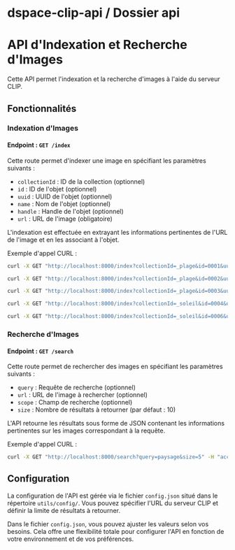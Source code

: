 # dspace-clip-api / Dossier api


# API d'Indexation et Recherche d'Images

Cette API permet l'indexation et la recherche d'images à l'aide du serveur CLIP.

## Fonctionnalités

### Indexation d'Images

#### Endpoint : `GET /index`

Cette route permet d'indexer une image en spécifiant les paramètres suivants :

- `collectionId` : ID de la collection (optionnel)
- `id` : ID de l'objet (optionnel)
- `uuid` : UUID de l'objet (optionnel)
- `name` : Nom de l'objet (optionnel)
- `handle` : Handle de l'objet (optionnel)
- `url` : URL de l'image (obligatoire)

L'indexation est effectuée en extrayant les informations pertinentes de l'URL de l'image et en les associant à l'objet.

Exemple d'appel CURL :

```bash
curl -X GET "http://localhost:8000/index?collectionId=_plage&id=0001&uuid=0001&name=Paysage%20ensoleill%C3%A9%20sur%20la%20plage&url=../utils/img/IMG_0505.jpeg" -H 'accept: application/json'

curl -X GET "http://localhost:8000/index?collectionId=_plage&id=0002&uuid=0002&name=Coquillages%20et%20coquillages%20sur%20le%20sable&url=../utils/img/IMG_0734.jpeg" -H 'accept: application/json'

curl -X GET "http://localhost:8000/index?collectionId=_plage&id=0003&uuid=0003&name=Surf%20sous%20les%20vagues%20de%20l%27Atlantique&url=../utils/img/IMG_0777.jpeg" -H 'accept: application/json'

curl -X GET "http://localhost:8000/index?collectionId=_soleil&id=0004&uuid=0004&name=Coucher%20de%20soleil%20sur%20l%27oc%C3%A9an&url=../utils/img/IMG_0963.jpeg" -H 'accept: application/json'

curl -X GET "http://localhost:8000/index?collectionId=_soleil&id=0006&uuid=0006&name=Famille%20construisant%20un%20ch%C3%A2teau%20de%20sable&handle=_handle_exemple&url=../utils/img/IMG_1682.jpeg" -H 'accept: application/json'
```

### Recherche d'Images

#### Endpoint : `GET /search`

Cette route permet de rechercher des images en spécifiant les paramètres suivants :

- `query` : Requête de recherche (optionnel)
- `url` : URL de l'image à rechercher (optionnel)
- `scope` : Champ de recherche (optionnel)
- `size` : Nombre de résultats à retourner (par défaut : 10)

L'API retourne les résultats sous forme de JSON contenant les informations pertinentes sur les images correspondant à la requête.

Exemple d'appel CURL :

```bash
curl -X GET "http://localhost:8000/search?query=paysage&size=5" -H "accept: application/json"

```

## Configuration

La configuration de l'API est gérée via le fichier `config.json` situé dans le répertoire `utils/config/`. Vous pouvez spécifier l'URL du serveur CLIP et définir la limite de résultats à retourner.


Dans le fichier `config.json`, vous pouvez ajuster les valeurs selon vos besoins. Cela offre une flexibilité totale pour configurer l'API en fonction de votre environnement et de vos préférences.

